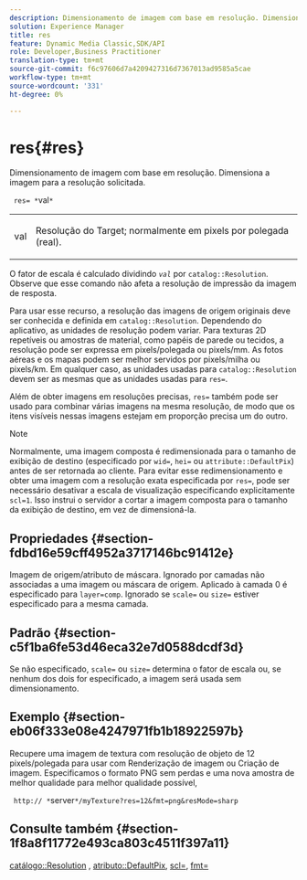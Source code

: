```yaml
---
description: Dimensionamento de imagem com base em resolução. Dimensiona a imagem para a resolução solicitada.
solution: Experience Manager
title: res
feature: Dynamic Media Classic,SDK/API
role: Developer,Business Practitioner
translation-type: tm+mt
source-git-commit: f6c97606d7a4209427316d7367013ad9585a5cae
workflow-type: tm+mt
source-wordcount: '331'
ht-degree: 0%

---
```



# res{#res}

Dimensionamento de imagem com base em resolução. Dimensiona a imagem para a resolução solicitada.

` res= *`val`*`

<table id="simpletable_E69F3709266749C4A165C90FF18FF5AA"> 
 <tr class="strow"> 
  <td class="stentry"> <p> <span class="varname"> val  </span> </p> </td> 
  <td class="stentry"> <p>Resolução do Target; normalmente em pixels por polegada (real). </p> </td> 
 </tr> 
</table>

O fator de escala é calculado dividindo *`val`* por `catalog::Resolution`. Observe que esse comando não afeta a resolução de impressão da imagem de resposta.

Para usar esse recurso, a resolução das imagens de origem originais deve ser conhecida e definida em `catalog::Resolution`. Dependendo do aplicativo, as unidades de resolução podem variar. Para texturas 2D repetíveis ou amostras de material, como papéis de parede ou tecidos, a resolução pode ser expressa em pixels/polegada ou pixels/mm. As fotos aéreas e os mapas podem ser melhor servidos por pixels/milha ou pixels/km. Em qualquer caso, as unidades usadas para `catalog::Resolution` devem ser as mesmas que as unidades usadas para `res=`.

Além de obter imagens em resoluções precisas, `res=` também pode ser usado para combinar várias imagens na mesma resolução, de modo que os itens visíveis nessas imagens estejam em proporção precisa um do outro.

>[!NOTE]
>
>Normalmente, uma imagem composta é redimensionada para o tamanho de exibição de destino (especificado por `wid=`, `hei=` ou `attribute::DefaultPix`) antes de ser retornada ao cliente. Para evitar esse redimensionamento e obter uma imagem com a resolução exata especificada por `res=`, pode ser necessário desativar a escala de visualização especificando explicitamente `scl=1`. Isso instrui o servidor a cortar a imagem composta para o tamanho da exibição de destino, em vez de dimensioná-la.

## Propriedades {#section-fdbd16e59cff4952a3717146bc91412e}

Imagem de origem/atributo de máscara. Ignorado por camadas não associadas a uma imagem ou máscara de origem. Aplicado à camada 0 é especificado para `layer=comp`. Ignorado se `scale=` ou `size=` estiver especificado para a mesma camada.

## Padrão {#section-c5f1ba6fe53d46eca32e7d0588dcdf3d}

Se não especificado, `scale=` ou `size=` determina o fator de escala ou, se nenhum dos dois for especificado, a imagem será usada sem dimensionamento.

## Exemplo {#section-eb06f333e08e4247971fb1b18922597b}

Recupere uma imagem de textura com resolução de objeto de 12 pixels/polegada para usar com Renderização de imagem ou Criação de imagem. Especificamos o formato PNG sem perdas e uma nova amostra de melhor qualidade para melhor qualidade possível,

` http:// *`server`*/myTexture?res=12&fmt=png&resMode=sharp`

## Consulte também {#section-1f8a8f11772e493ca803c4511f397a11}

[catálogo::Resolution](../../../../../is-api/image-catalog/image-serving-api-ref/c-image-catalog-reference/c-image-svg-data-reference/c-image-data-reference/r-resolution-cat.md#reference-de489f5f36b64bd0831749546f8728e1) ,  [atributo::DefaultPix](../../../../../is-api/image-catalog/image-serving-api-ref/c-image-catalog-reference/c-attributes-reference/r-defaultpix.md#reference-996b2c22b30f4fd9b970c84063306df1),  [scl=](../../../../../is-api/http-ref/image-serving-api-ref/c-http-protocol-reference/c-command-reference/r-scl.md#reference-b2a74e493d0d407e98fe350551ba3fcc),  [fmt=](../../../../../is-api/http-ref/image-serving-api-ref/c-http-protocol-reference/c-command-reference/r-is-http-fmt.md#reference-cdf10043423b45ba9fe15157fb3ae37a)
